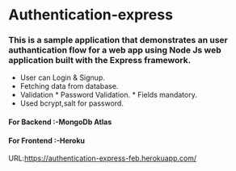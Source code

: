 
 # Authentication-express #
### This is a sample application that demonstrates an user authantication flow for a web app using Node Js web application built with the Express framework. ###
* User can Login & Signup.
* Fetching data from database.  
* Validation
              * Password Validation.
              * Fields mandatory.
* Used bcrypt,salt for password. 

#### For Backend :-MongoDb Atlas ####
 #### For Frontend :-Heroku ####
  
URL:https://authentication-express-feb.herokuapp.com/

